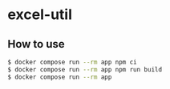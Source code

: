 # excel-util

## How to use

```bash
$ docker compose run --rm app npm ci
$ docker compose run --rm app npm run build
$ docker compose run --rm app
```
